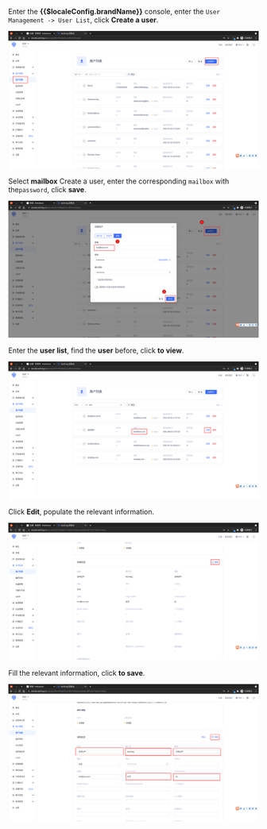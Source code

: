 <IntegrationDetailCard :title="`Create an LDAP test user in ${$localeConfig.brandName}`">

Enter the **{{$localeConfig.brandName}}** console, enter the `User Management -> User List`, click **Create a user**.

<img src="../../images/integration/ldap-metabase/2-1.png" class="md-img-padding" />

Select **mailbox** Create a user, enter the corresponding `mailbox` with the`password`, click **save**.

<img src="../../images/integration/ldap-metabase/2-2.png" class="md-img-padding" />

Enter the **user list**, find the **user** before, click **to view**.

<img src="../../images/integration/ldap-metabase/2-4.png" class="md-img-padding" />

Click **Edit**, populate the relevant information.

<img src="../../images/integration/ldap-metabase/2-5.png" class="md-img-padding" />

Fill the relevant information, click **to save**.

<img src="../../images/integration/ldap-metabase/2-6.png" class="md-img-padding" />

</IntegrationDetailCard>
